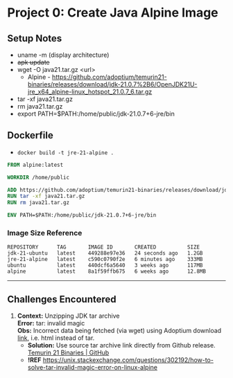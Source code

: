 # Project 0: Create Java Alpine Image

## Setup Notes
- uname -m   (display architecture)
- ~~apk update~~
- wget -O java21.tar.gz \<url>
  - Alpine - https://github.com/adoptium/temurin21-binaries/releases/download/jdk-21.0.7%2B6/OpenJDK21U-jre_x64_alpine-linux_hotspot_21.0.7_6.tar.gz
- tar -xf java21.tar.gz
- rm java21.tar.gz
- export PATH=$PATH:/home/public/jdk-21.0.7+6-jre/bin

## Dockerfile

- `docker build -t jre-21-alpine .`

```dockerfile
FROM alpine:latest

WORKDIR /home/public

ADD https://github.com/adoptium/temurin21-binaries/releases/download/jdk-21.0.7%2B6/OpenJDK21U-jre_x64_alpine-linux_hotspot_21.0.7_6.tar.gz java21.tar.gz
RUN tar -xf java21.tar.gz
RUN rm java21.tar.gz

ENV PATH=$PATH:/home/public/jdk-21.0.7+6-jre/bin
```

### Image Size Reference

```text
REPOSITORY      TAG       IMAGE ID       CREATED          SIZE
jdk-21-ubuntu   latest    449288e97e36   24 seconds ago   1.2GB
jre-21-alpine   latest    c590c0790f2e   6 minutes ago    333MB
ubuntu          latest    440dcf6a5640   3 weeks ago      117MB
alpine          latest    8a1f59ffb675   6 weeks ago      12.8MB
```
_____

## Challenges Encountered
1. **Context:** Unzipping JDK tar archive<br>**Error:** tar: invalid magic<br>**Obs:** Incorrect data being fetched (via wget) using Adoptium download [link](https://adoptium.net/download?link=https%3A%2F%2Fgithub.com%2Fadoptium%2Ftemurin21-binaries%2Freleases%2Fdownload%2Fjdk-21.0.7%252B6%2FOpenJDK21U-jre_x64_alpine-linux_hotspot_21.0.7_6.tar.gz&vendor=Adoptium), i.e. html instead of tar.
    - **Solution:** Use source tar archive link directly from Github release. [Temurin 21 Binaries | GitHub](https://github.com/adoptium/temurin21-binaries/releases)
    - **!REF** https://unix.stackexchange.com/questions/302192/how-to-solve-tar-invalid-magic-error-on-linux-alpine